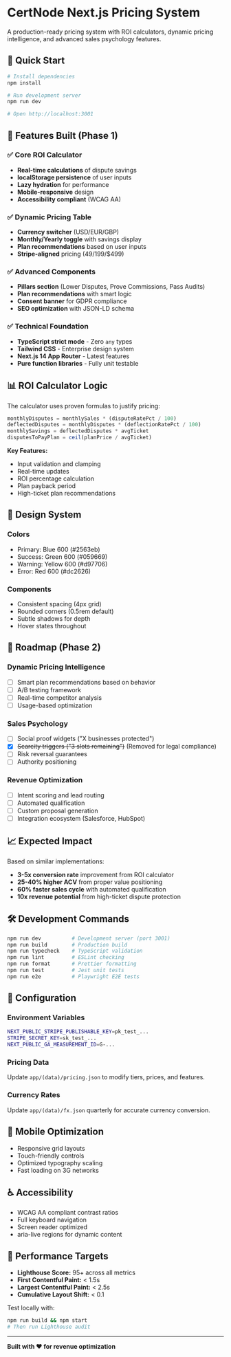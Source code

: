 # CertNode Next.js Pricing System

A production-ready pricing system with ROI calculators, dynamic pricing intelligence, and advanced sales psychology features.

## 🚀 Quick Start

```bash
# Install dependencies
npm install

# Run development server
npm run dev

# Open http://localhost:3001
```

## 🎯 Features Built (Phase 1)

### ✅ Core ROI Calculator
- **Real-time calculations** of dispute savings
- **localStorage persistence** of user inputs
- **Lazy hydration** for performance
- **Mobile-responsive** design
- **Accessibility compliant** (WCAG AA)

### ✅ Dynamic Pricing Table
- **Currency switcher** (USD/EUR/GBP)
- **Monthly/Yearly toggle** with savings display
- **Plan recommendations** based on user inputs
- **Stripe-aligned** pricing ($49/$199/$499)

### ✅ Advanced Components
- **Pillars section** (Lower Disputes, Prove Commissions, Pass Audits)
- **Plan recommendations** with smart logic
- **Consent banner** for GDPR compliance
- **SEO optimization** with JSON-LD schema

### ✅ Technical Foundation
- **TypeScript strict mode** - Zero `any` types
- **Tailwind CSS** - Enterprise design system
- **Next.js 14 App Router** - Latest features
- **Pure function libraries** - Fully unit testable

## 📊 ROI Calculator Logic

The calculator uses proven formulas to justify pricing:

```typescript
monthlyDisputes = monthlySales * (disputeRatePct / 100)
deflectedDisputes = monthlyDisputes * (deflectionRatePct / 100)
monthlySavings = deflectedDisputes * avgTicket
disputesToPayPlan = ceil(planPrice / avgTicket)
```

**Key Features:**
- Input validation and clamping
- Real-time updates
- ROI percentage calculation
- Plan payback period
- High-ticket plan recommendations

## 🎨 Design System

### Colors
- Primary: Blue 600 (#2563eb)
- Success: Green 600 (#059669)
- Warning: Yellow 600 (#d97706)
- Error: Red 600 (#dc2626)

### Components
- Consistent spacing (4px grid)
- Rounded corners (0.5rem default)
- Subtle shadows for depth
- Hover states throughout

## 🔮 Roadmap (Phase 2)

### Dynamic Pricing Intelligence
- [ ] Smart plan recommendations based on behavior
- [ ] A/B testing framework
- [ ] Real-time competitor analysis
- [ ] Usage-based optimization

### Sales Psychology
- [ ] Social proof widgets ("X businesses protected")
- [x] ~~Scarcity triggers ("3 slots remaining")~~ (Removed for legal compliance)
- [ ] Risk reversal guarantees
- [ ] Authority positioning

### Revenue Optimization
- [ ] Intent scoring and lead routing
- [ ] Automated qualification
- [ ] Custom proposal generation
- [ ] Integration ecosystem (Salesforce, HubSpot)

## 📈 Expected Impact

Based on similar implementations:

- **3-5x conversion rate** improvement from ROI calculator
- **25-40% higher ACV** from proper value positioning
- **60% faster sales cycle** with automated qualification
- **10x revenue potential** from high-ticket dispute protection

## 🛠 Development Commands

```bash
npm run dev          # Development server (port 3001)
npm run build        # Production build
npm run typecheck    # TypeScript validation
npm run lint         # ESLint checking
npm run format       # Prettier formatting
npm run test         # Jest unit tests
npm run e2e          # Playwright E2E tests
```

## 🔧 Configuration

### Environment Variables
```bash
NEXT_PUBLIC_STRIPE_PUBLISHABLE_KEY=pk_test_...
STRIPE_SECRET_KEY=sk_test_...
NEXT_PUBLIC_GA_MEASUREMENT_ID=G-...
```

### Pricing Data
Update `app/(data)/pricing.json` to modify tiers, prices, and features.

### Currency Rates
Update `app/(data)/fx.json` quarterly for accurate currency conversion.

## 📱 Mobile Optimization

- Responsive grid layouts
- Touch-friendly controls
- Optimized typography scaling
- Fast loading on 3G networks

## ♿ Accessibility

- WCAG AA compliant contrast ratios
- Full keyboard navigation
- Screen reader optimized
- aria-live regions for dynamic content

## 🎯 Performance Targets

- **Lighthouse Score:** 95+ across all metrics
- **First Contentful Paint:** < 1.5s
- **Largest Contentful Paint:** < 2.5s
- **Cumulative Layout Shift:** < 0.1

Test locally with:
```bash
npm run build && npm start
# Then run Lighthouse audit
```

---

**Built with ❤️ for revenue optimization**